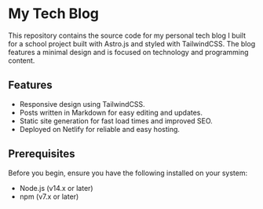 # My Tech Blog

This repository contains the source code for my personal tech blog I built for a school project built with Astro.js and styled with TailwindCSS. The blog features a minimal design and is focused on technology and programming content.

## Features

- Responsive design using TailwindCSS.
- Posts written in Markdown for easy editing and updates.
- Static site generation for fast load times and improved SEO.
- Deployed on Netlify for reliable and easy hosting.

## Prerequisites

Before you begin, ensure you have the following installed on your system:
- Node.js (v14.x or later)
- npm (v7.x or later)
